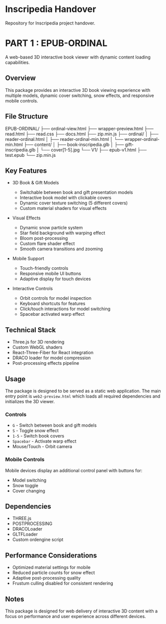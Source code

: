 # Inscripedia Handover

Repository for Inscripedia project handover. 

# PART 1 : EPUB-ORDINAL
A web-based 3D interactive book viewer with dynamic content loading capabilities.

## Overview
This package provides an interactive 3D book viewing experience with multiple models, dynamic cover switching, snow effects, and responsive mobile controls.

## File Structure

EPUB-ORDINAL/
├── ordinal-view.html
├── wrapper-preview.html
├── read.html
├── read.css
├── docs.html
├── zip.min.js
├── ordinal/
│   ├── reader-ordinal.html
│   ├── reader-ordinal-min.html
│   └── wrapper-ordinal-min.html
├── content/
│   ├── book-inscripedia.glb
│   ├── gift-inscripedia.glb
│   └── cover[1-5].jpg
└── V1/
   ├── epub-v1.html
   ├── test.epub
   └── zip.min.js

## Key Features
- 3D Book & Gift Models
  - Switchable between book and gift presentation models
  - Interactive book model with clickable covers
  - Dynamic cover texture switching (5 different covers)
  - Custom material shaders for visual effects

- Visual Effects
  - Dynamic snow particle system
  - Star field background with warping effect
  - Bloom post-processing
  - Custom flare shader effect
  - Smooth camera transitions and zooming

- Mobile Support
  - Touch-friendly controls
  - Responsive mobile UI buttons
  - Adaptive display for touch devices

- Interactive Controls
  - Orbit controls for model inspection
  - Keyboard shortcuts for features
  - Click/touch interactions for model switching
  - Spacebar activated warp effect

## Technical Stack
- Three.js for 3D rendering
- Custom WebGL shaders
- React-Three-Fiber for React integration
- DRACO loader for model compression
- Post-processing effects pipeline

## Usage
The package is designed to be served as a static web application. The main entry point is `web2-preview.html` which loads all required dependencies and initializes the 3D viewer.

### Controls
- `G` - Switch between book and gift models
- `S` - Toggle snow effect
- `1-5` - Switch book covers
- `Spacebar` - Activate warp effect
- Mouse/Touch - Orbit camera

### Mobile Controls
Mobile devices display an additional control panel with buttons for:
- Model switching
- Snow toggle
- Cover changing

## Dependencies
- THREE.js
- POSTPROCESSING
- DRACOLoader
- GLTFLoader
- Custom ordengine script

## Performance Considerations
- Optimized material settings for mobile
- Reduced particle counts for snow effect
- Adaptive post-processing quality
- Frustum culling disabled for consistent rendering

## Notes
This package is designed for web delivery of interactive 3D content with a focus on performance and user experience across different devices.